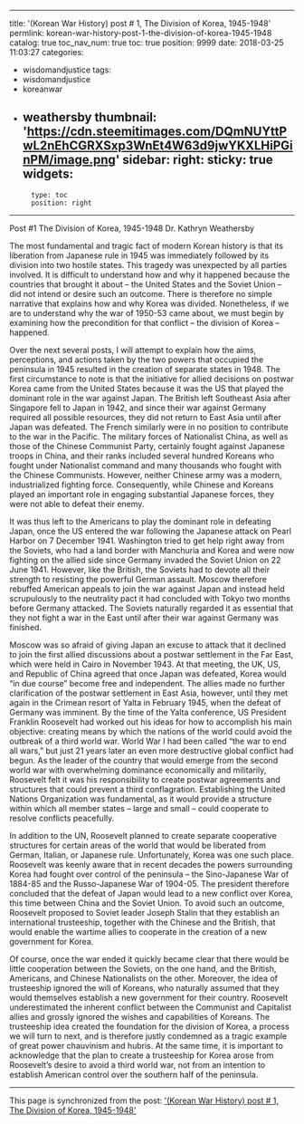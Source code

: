 
---
title: '(Korean War History)  post # 1, The Division of Korea, 1945-1948'
permlink: korean-war-history-post-1-the-division-of-korea-1945-1948
catalog: true
toc_nav_num: true
toc: true
position: 9999
date: 2018-03-25 11:03:27
categories:
- wisdomandjustice
tags:
- wisdomandjustice
- koreanwar
- weathersby
thumbnail: 'https://cdn.steemitimages.com/DQmNUYttPwL2nEhCGRXSxp3WnEt4W63d9jwYKXLHiPGinPM/image.png'
sidebar:
    right:
        sticky: true
widgets:
    -
        type: toc
        position: right
---


Post #1
The Division of Korea, 1945-1948
Dr. Kathryn Weathersby

The most fundamental and tragic fact of modern Korean history is that its liberation from Japanese rule in 1945 was immediately followed by its division into two hostile states. This tragedy was unexpected by all parties involved.  It is difficult to understand how and why it happened because the countries that brought it about – the United States and the Soviet Union – did not intend or desire such an outcome. There is therefore no simple narrative that explains how and why Korea was divided. Nonetheless, if we are to understand why the war of 1950-53 came about, we must begin by examining how the precondition for that conflict – the division of Korea – happened. 

Over the next several posts, I will attempt to explain how the aims, perceptions, and actions taken by the two powers that occupied the peninsula in 1945 resulted in the creation of separate states in 1948.  The first circumstance to note is that the initiative for allied decisions on postwar Korea came from the United States because it was the US that played the dominant role in the war against Japan. The British left Southeast Asia after Singapore fell to Japan in 1942, and since their war against Germany required all possible resources, they did not return to East Asia until after Japan was defeated. The French similarly were in no position to contribute to the war in the Pacific. The military forces of Nationalist China, as well as those of the Chinese Communist Party, certainly fought against Japanese troops in China, and their ranks included several hundred Koreans who fought under Nationalist command and many thousands who fought with the Chinese Communists. However, neither Chinese army was a modern, industrialized fighting force. Consequently, while Chinese and Koreans played an important role in engaging substantial Japanese forces, they were not able to defeat their enemy. 

It was thus left to the Americans to play the dominant role in defeating Japan, once the US entered the war following the Japanese attack on Pearl Harbor on 7 December 1941.  Washington tried to get help right away from the Soviets, who had a land border with Manchuria and Korea and were now fighting on the allied side since Germany invaded the Soviet Union on 22 June 1941.  However, like the British, the Soviets had to devote all their strength to resisting the powerful German assault. Moscow therefore rebuffed American appeals to join the war against Japan and instead held scrupulously to the neutrality pact it had concluded with Tokyo two months before Germany attacked. The Soviets naturally regarded it as essential that they not fight a war in the East until after their war against Germany was finished. 

Moscow was so afraid of giving Japan an excuse to attack that it declined to join the first allied discussions about a postwar settlement in the Far East, which were held in Cairo in November 1943. At that meeting, the UK, US, and Republic of China agreed that once Japan was defeated, Korea would “in due course” become free and independent.  The allies made no further clarification of the postwar settlement in East Asia, however, until they met again in the Crimean resort of Yalta in February 1945, when the defeat of Germany was imminent. 
By the time of the Yalta conference, US President Franklin Roosevelt had worked out his ideas for how to accomplish his main objective: creating means by which the nations of the world could avoid the outbreak of a third world war. World War I had been called “the war to end all wars,” but just 21 years later an even more destructive global conflict had begun. As the leader of the country that would emerge from the second world war with overwhelming dominance economically and militarily, Roosevelt felt it was his responsibility to create postwar agreements and structures that could prevent a third conflagration. Establishing the United Nations Organization was fundamental, as it would provide a structure within which all member states – large and small – could cooperate to resolve conflicts peacefully. 

In addition to the UN, Roosevelt planned to create separate cooperative structures for certain areas of the world that would be liberated from German, Italian, or Japanese rule. Unfortunately, Korea was one such place. Roosevelt was keenly aware that in recent decades the powers surrounding Korea had fought over control of the peninsula – the Sino-Japanese War of 1884-85 and the Russo-Japanese War of 1904-05. The president therefore concluded that the defeat of Japan would lead to a new conflict over Korea, this time between China and the Soviet Union. To avoid such an outcome, Roosevelt proposed to Soviet leader Joseph Stalin that they establish an international trusteeship, together with the Chinese and the British, that would enable the wartime allies to cooperate in the creation of a new government for Korea.

Of course, once the war ended it quickly became clear that there would be little cooperation between the Soviets, on the one hand, and the British, Americans, and Chinese Nationalists on the other. Moreover, the idea of trusteeship ignored the will of Koreans, who naturally assumed that they would themselves establish a new government for their country. Roosevelt underestimated the inherent conflict between the Communist and Capitalist allies and grossly ignored the wishes and capabilities of Koreans. The trusteeship idea created the foundation for the division of Korea, a process we will turn to next, and is therefore justly condemned as a tragic example of great power chauvinism and hubris. At the same time, it is important to acknowledge that the plan to create a trusteeship for Korea arose from Roosevelt’s desire to avoid a third world war, not from an intention to establish American control over the southern half of the peninsula.

- - -

This page is synchronized from the post: ['(Korean War History)  post # 1, The Division of Korea, 1945-1948'](https://steemit.com/@wisdomandjustice/korean-war-history-post-1-the-division-of-korea-1945-1948)
